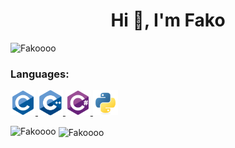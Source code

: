  
 
 
<h1 align="center">Hi 👋, I'm Fako</h1>
<p align="left"> <img src="https://komarev.com/ghpvc/?username=fakoooo&label=Profile%20views&color=0e75b6&style=flat" alt="Fakoooo" /> </p>

</p>

<p align="left">
</p>

<h3 align="left">Languages:</h3>
<p align="left"> <a href="https://www.cprogramming.com/" target="_blank" rel="noreferrer"> <img src="https://raw.githubusercontent.com/devicons/devicon/master/icons/c/c-original.svg" alt="c" width="40" height="40"/> </a> <a href="https://www.w3schools.com/cpp/" target="_blank" rel="noreferrer"> <img src="https://raw.githubusercontent.com/devicons/devicon/master/icons/cplusplus/cplusplus-original.svg" alt="cplusplus" width="40" height="40"/> </a> <a href="https://www.w3schools.com/cs/" target="_blank" rel="noreferrer"> <img src="https://raw.githubusercontent.com/devicons/devicon/master/icons/csharp/csharp-original.svg" alt="csharp" width="40" height="40"/> </a> <a href="https://www.python.org" target="_blank" rel="noreferrer"> <img src="https://raw.githubusercontent.com/devicons/devicon/master/icons/python/python-original.svg" alt="python" width="40" height="40"/> </a> </p>

<p><img align="left" src="https://github-readme-stats.vercel.app/api/top-langs?username=Fakoooo&show_icons=true&locale=en&layout=compact&theme=dark" alt="Fakoooo" /></p>

<p>&nbsp;<img align="center" src="https://github-readme-stats.vercel.app/api?username=Fakoooo&show_icons=true&locale=en&theme=dark" alt="Fakoooo" /></p>

